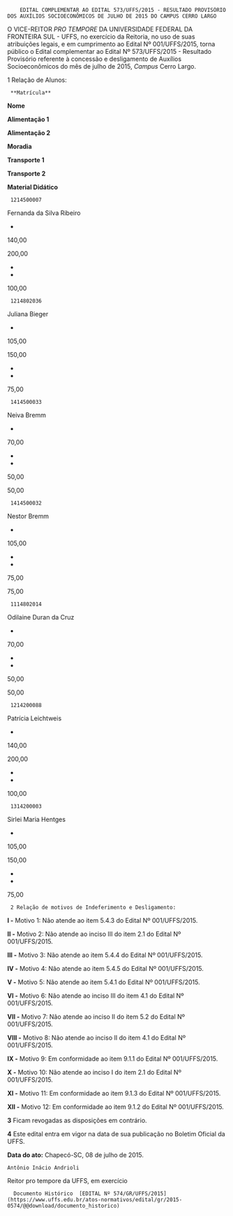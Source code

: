         EDITAL COMPLEMENTAR AO EDITAL 573/UFFS/2015 - RESULTADO PROVISÓRIO DOS AUXÍLIOS SOCIOECONÔMICOS DE JULHO DE 2015 DO CAMPUS CERRO LARGO  

O VICE-REITOR *PRO TEMPORE* DA UNIVERSIDADE FEDERAL DA FRONTEIRA SUL - UFFS, no exercício da Reitoria, no uso de suas atribuições legais, e em cumprimento ao Edital Nº 001/UFFS/2015, torna público o Edital complementar ao Edital Nº 573/UFFS/2015 - Resultado Provisório referente à concessão e desligamento de Auxílios Socioeconômicos do mês de julho de 2015, *Campus* Cerro Largo.

 1 Relação de Alunos:

     **Matrícula**

   **Nome**

   **Alimentação 1**

   **Alimentação 2**

   **Moradia**

   **Transporte 1**

   **Transporte 2**

   **Material Didático**

     1214500007

   Fernanda da Silva Ribeiro

   -

   140,00

   200,00

   -

   -

   100,00

     1214802036

   Juliana Bieger

   -

   105,00

   150,00

   -

   -

   75,00

     1414500033

   Neiva Bremm

   -

   70,00

   -

   -

   50,00

   50,00

     1414500032

   Nestor Bremm

   -

   105,00

   -

   -

   75,00

   75,00

     1114802014

   Odilaine Duran da Cruz

   -

   70,00

   -

   -

   50,00

   50,00

     1214200088

   Patrícia Leichtweis

   -

   140,00

   200,00

   -

   -

   100,00

     1314200003

   Sirlei Maria Hentges

   -

   105,00

   150,00

   -

   -

   75,00

     2 Relação de motivos de Indeferimento e Desligamento:

 **I -** Motivo 1: Não atende ao item 5.4.3 do Edital Nº 001/UFFS/2015.

 **II -** Motivo 2: Não atende ao inciso III do item 2.1 do Edital Nº 001/UFFS/2015.

 **III -** Motivo 3: Não atende ao item 5.4.4 do Edital Nº 001/UFFS/2015.

 **IV -** Motivo 4: Não atende ao item 5.4.5 do Edital Nº 001/UFFS/2015.

 **V -** Motivo 5: Não atende ao item 5.4.1 do Edital Nº 001/UFFS/2015.

 **VI -** Motivo 6: Não atende ao inciso III do item 4.1 do Edital Nº 001/UFFS/2015.

 **VII -** Motivo 7: Não atende ao inciso II do item 5.2 do Edital Nº 001/UFFS/2015.

 **VIII -** Motivo 8: Não atende ao inciso II do item 4.1 do Edital Nº 001/UFFS/2015.

 **IX -** Motivo 9: Em conformidade ao item 9.1.1 do Edital Nº 001/UFFS/2015.

 **X -** Motivo 10: Não atende ao inciso I do item 2.1 do Edital Nº 001/UFFS/2015.

 **XI -** Motivo 11: Em conformidade ao item 9.1.3 do Edital Nº 001/UFFS/2015.

 **XII -** Motivo 12: Em conformidade ao item 9.1.2 do Edital Nº 001/UFFS/2015.

 **3** Ficam revogadas as disposições em contrário.

 **4** Este edital entra em vigor na data de sua publicação no Boletim Oficial da UFFS.

  

   **Data do ato:** Chapecó-SC, 08 de julho de 2015.   
 

    Antônio Inácio Andrioli   
 Reitor pro tempore da UFFS, em exercício 

      Documento Histórico  [EDITAL Nº 574/GR/UFFS/2015](https://www.uffs.edu.br/atos-normativos/edital/gr/2015-0574/@@download/documento_historico)     
      